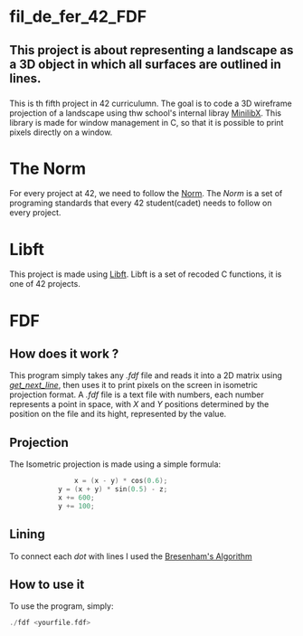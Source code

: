 # fil_de_fer_42_FDF

## This project is about representing a landscape as a 3D object in which all surfaces are outlined in lines.

###

This is th fifth project in 42 curriculumn. The goal is to code a 3D wireframe projection of a landscape using thw school's internal libray [MinilibX](https://github.com/42Paris/minilibx-linux). This library is made for window management in C, so that it is possible to print pixels directly on a window.

# The Norm

For every project at 42, we need to follow the [Norm](https://github.com/MagicHatJo/-42-Norm/blob/master/norme.en.pdf). The *Norm* is a set of programing standards that every 42 student(cadet) needs to follow on every project.

# Libft

This project is made using [Libft](https://github.com/MarcosFlavioGS/Libft). Libft is a set of recoded C functions, it is one of 42 projects.

# FDF

## How does it work ?

This program simply takes any *.fdf* file and reads it into a 2D matrix using *[get_next_line](https://github.com/MarcosFlavioGS/Get_next_line_42)*, then uses it to print pixels on the screen in isometric projection format. A *.fdf* file is a text file with numbers, each number represents a point in space, with *X* and *Y* positions determined by the position on the file and its hight, represented by the value.

## Projection

The Isometric projection is made using a simple formula:
```c
      			x = (x - y) * cos(0.6);
			y = (x + y) * sin(0.5) - z;
			x += 600;
			y += 100;
```
## Lining

To connect each *dot* with lines I used the [Bresenham's Algorithm](https://en.wikipedia.org/wiki/Bresenham%27s_line_algorithm)

## How to use it

To use the program, simply:

```c
./fdf <yourfile.fdf>
```
